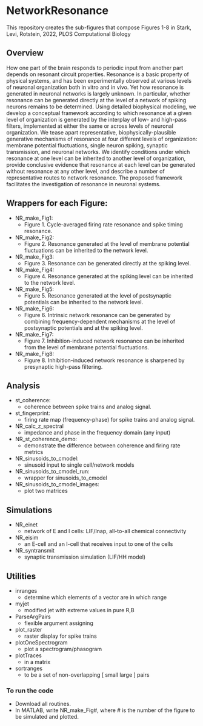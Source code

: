 # NetworkResonance
This repository creates the sub-figures that compose Figures 1-8 in  Stark, Levi, Rotstein, 2022, PLOS Computational Biology

## Overview
How one part of the brain responds to periodic input from another part depends on resonant circuit
properties. Resonance is a basic property of physical systems, and has been experimentally observed
at various levels of neuronal organization both in vitro and in vivo. Yet how resonance is generated in
neuronal networks is largely unknown. In particular, whether resonance can be generated directly at 
the level of a network of spiking neurons remains to be determined. Using detailed biophysical
modeling, we develop a conceptual framework according to which resonance at a given level of
organization is generated by the interplay of low- and high-pass filters, implemented at either the
same or across levels of neuronal organization. We tease apart representative, biophysically-plausible
generative mechanisms of resonance at four different levels of organization: membrane potential
fluctuations, single neuron spiking, synaptic transmission, and neuronal networks. We identify
conditions under which resonance at one level can be inherited to another level of organization,
provide conclusive evidence that resonance at each level can be generated without resonance at any
other level, and describe a number of representative routes to network resonance. The proposed
framework facilitates the investigation of resonance in neuronal systems.

## Wrappers for each Figure:
- NR_make_Fig1: 
  - Figure 1. Cycle-averaged firing rate resonance and spike timing resonance.
- NR_make_Fig2: 
  - Figure 2. Resonance generated at the level of membrane potential fluctuations can be inherited to the network level.
- NR_make_Fig3: 
  - Figure 3. Resonance can be generated directly at the spiking level.
- NR_make_Fig4: 
  - Figure 4. Resonance generated at the spiking level can be inherited to the network level.
- NR_make_Fig5: 
  - Figure 5. Resonance generated at the level of postsynaptic potentials can be inherited to the network level.
- NR_make_Fig6: 
  - Figure 6. Intrinsic network resonance can be generated by combining frequency-dependent mechanisms at the level of postsynaptic potentials and at the spiking level.
- NR_make_Fig7: 
  - Figure 7. Inhibition-induced network resonance can be inherited from the level of membrane potential fluctuations.
- NR_make_Fig8: 
  - Figure 8. Inhibition-induced network resonance is sharpened by presynaptic high-pass filtering.

## Analysis
- st_coherence:                     
  - coherence between spike trains and analog signal.
- st_fingerprint:                   
  - firing rate map (frequency-phase) for spike trains and analog signal.
- NR_calc_z_spectral                          
  - impedance and phase in the frequency domain (any input)
- NR_st_coherence_demo:             
  - demonstrate the difference between coherence and firing rate metrics
- NR_sinusoids_to_cmodel:           
  - sinusoid input to single cell/network models
- NR_sinusoids_to_cmodel_run:      
  - wrapper for sinusoids_to_cmodel
- NR_sinusoids_to_cmodel_images:    
  - plot two matrices

## Simulations
- NR_einet                          
  - network of E and I cells: LIF/Inap, all-to-all chemical connectivity
- NR_eisim                          
  - an E-cell and an I-cell that receives input to one of the cells
- NR_syntransmit                    
  - synaptic transmission simulation (LIF/HH model)

## Utilities
- inranges                          
  - determine which elements of a vector are in which range
- myjet                             
  - modified jet with extreme values in pure R,B
- ParseArgPairs                    
  - flexible argument assigning
- plot_raster                       
  - raster display for spike trains
- plotOneSpectrogram               
  - plot a spectrogram/phasogram
- plotTraces                       
  - in a matrix
- sortranges                       
  - to be a set of non-overlapping [ small large ] pairs

 ### To run the code
- Download all routines.
- In MATLAB, write NR_make_Fig#, where # is the number of the figure to be simulated and plotted.
